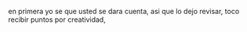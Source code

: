 en primera yo se que usted se dara cuenta, asi que lo dejo revisar, toco recibir puntos por creatividad,

